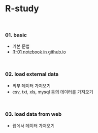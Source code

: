 # R-study

<br>

### 01. basic
- 기본 문법  
- [R-01 notebook in github.io](https://nahyeon-an.github.io/R-study/basic.nb.html)

<br>

### 02. load external data
- 외부 데이터 가져오기
- csv, txt, xls, mysql 등의 데이터를 가져오기

<br>

### 03. load data from web
- 웹에서 데이터 가져오기

<br>

